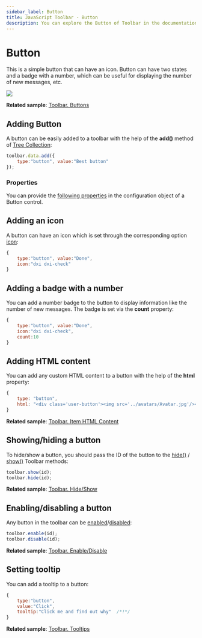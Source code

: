 ```yaml
---
sidebar_label: Button
title: JavaScript Toolbar - Button 
description: You can explore the Button of Toolbar in the documentation of the DHTMLX JavaScript UI library. Browse developer guides and API reference, try out code examples and live demos, and download a free 30-day evaluation version of DHTMLX Suite 7.
---
```


# Button

This is a simple button that can have an icon. Button can have two states and a badge with a number, which can be useful for displaying the number of new messages, etc.

![](../assets/toolbar/buttons.png)

**Related sample**: [Toolbar. Buttons](https://snippet.dhtmlx.com/7aysw3gb)

## Adding Button

A button can be easily added to a toolbar with the help of the **add()** method of [Tree Collection](tree_collection.md):

~~~js
toolbar.data.add({
    type:"button", value:"Best button"
});
~~~

### Properties

You can provide the [following properties](toolbar/api/api_button_properties.md) in the configuration object of a Button control.

## Adding an icon

A button can have an icon which is set through the corresponding option [icon](toolbar/customization.md#icons):

~~~js
{
    type:"button", value:"Done",
    icon:"dxi dxi-check"
}
~~~

## Adding a badge with a number

You can add a number badge to the button to display information like the number of new messages. The badge is set via the **count** property:

~~~js
{
    type:"button", value:"Done",
    icon:"dxi dxi-check",
    count:10
}
~~~

## Adding HTML content

You can add any custom HTML content to a button with the help of the **html** property:

~~~js
{
    type: "button",
    html: "<div class='user-button'><img src='../avatars/Avatar.jpg'/></div>",
}
~~~

**Related sample**: [Toolbar. Item HTML Content](https://snippet.dhtmlx.com/5n2b8x84)

## Showing/hiding a button

To hide/show a button, you should pass the ID of the button to the [hide()](toolbar/api/toolbar_hide_method.md) / [show()](toolbar/api/toolbar_show_method.md) Toolbar methods:

~~~js
toolbar.show(id);
toolbar.hide(id);
~~~

**Related sample**: [Toolbar. Hide/Show](https://snippet.dhtmlx.com/cldp89u4)

## Enabling/disabling a button

Any button in the toolbar can be [enabled](toolbar/api/toolbar_enable_method.md)/[disabled](toolbar/api/toolbar_disable_method.md):

~~~js
toolbar.enable(id);
toolbar.disable(id);
~~~

**Related sample**: [Toolbar. Enable/Disable](https://snippet.dhtmlx.com/ovblenaf)

## Setting tooltip

You can add a tooltip to a button:

~~~js
{
    type:"button", 
    value:"Click", 
    tooltip:"Click me and find out why"  /*!*/
}
~~~

**Related sample**: [Toolbar. Tooltips](https://snippet.dhtmlx.com/105levtd)
